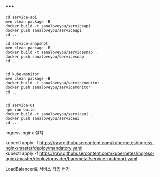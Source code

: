# ...

```
cd service-api
mvn clean package -B
docker build -t sanaloveyou/serviceapi .
docker push sanaloveyou/serviceapi
cd ..

cd service-snapshot
mvn clean package -B
docker build -t sanaloveyou/servicesnap .
docker push sanaloveyou/servicesnap
cd ..


cd kube-monitor
mvn clean package -B
docker build -t sanaloveyou/servicemonitor .
docker push sanaloveyou/servicemonitor
cd ..


cd service-UI
npm run build
docker build -t sanaloveyou/serviceui .
docker push sanaloveyou/serviceui
cd ..

```


ingress-nginx 설치  

kubectl apply -f https://raw.githubusercontent.com/kubernetes/ingress-nginx/master/deploy/mandatory.yaml  
kubectl apply -f https://raw.githubusercontent.com/kubernetes/ingress-nginx/master/deploy/provider/baremetal/service-nodeport.yaml  

LoadBalancer로 서비스 타입 변경
